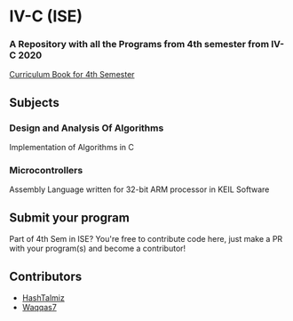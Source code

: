 # IV-C (ISE)
### A Repository with all the Programs from 4th semester from IV-C 2020<br/>
<a href="https://msrit-bucket.s3-us-west-2.amazonaws.com/Departments/ISE/Syllabus/UG_3-4_Sem-2019-20.pdf" target="_blank">Curriculum Book for 4th Semester</a>

## Subjects
### Design and Analysis Of Algorithms
Implementation of Algorithms in C
### Microcontrollers
Assembly Language written for 32-bit ARM processor in KEIL Software

## Submit your program
Part of 4th Sem in ISE? You're free to contribute code here, just make a PR with your program(s) and become a contributor!

## Contributors
* [HashTalmiz](github.com/hashtalmiz)
* [Waqqas7](github.com/waqqas7)
